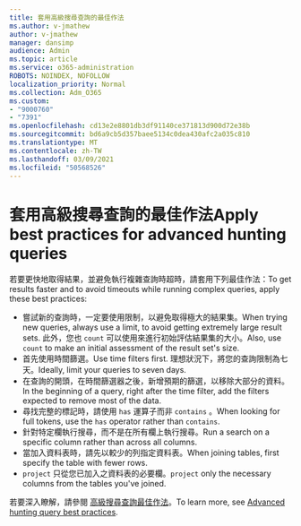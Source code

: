 ```yaml
---
title: 套用高級搜尋查詢的最佳作法
ms.author: v-jmathew
author: v-jmathew
manager: dansimp
audience: Admin
ms.topic: article
ms.service: o365-administration
ROBOTS: NOINDEX, NOFOLLOW
localization_priority: Normal
ms.collection: Adm_O365
ms.custom:
- "9000760"
- "7391"
ms.openlocfilehash: cd13e2e8801db3df91140ce371813d900d72e38b
ms.sourcegitcommit: bd6a9cb5d357baee5134c0dea430afc2a035c810
ms.translationtype: MT
ms.contentlocale: zh-TW
ms.lasthandoff: 03/09/2021
ms.locfileid: "50568526"
---
```

# <a name="apply-best-practices-for-advanced-hunting-queries"></a><span data-ttu-id="ef757-102">套用高級搜尋查詢的最佳作法</span><span class="sxs-lookup"><span data-stu-id="ef757-102">Apply best practices for advanced hunting queries</span></span>

<span data-ttu-id="ef757-103">若要更快地取得結果，並避免執行複雜查詢時超時，請套用下列最佳作法：</span><span class="sxs-lookup"><span data-stu-id="ef757-103">To get results faster and to avoid timeouts while running complex queries, apply these best practices:</span></span>

- <span data-ttu-id="ef757-104">嘗試新的查詢時，一定要使用限制，以避免取得極大的結果集。</span><span class="sxs-lookup"><span data-stu-id="ef757-104">When trying new queries, always use a limit, to avoid getting extremely large result sets.</span></span> <span data-ttu-id="ef757-105">此外，您也 `count` 可以使用來進行初始評估結果集的大小。</span><span class="sxs-lookup"><span data-stu-id="ef757-105">Also, use `count` to make an initial assessment of the result set's size.</span></span>
- <span data-ttu-id="ef757-106">首先使用時間篩選。</span><span class="sxs-lookup"><span data-stu-id="ef757-106">Use time filters first.</span></span> <span data-ttu-id="ef757-107">理想狀況下，將您的查詢限制為七天。</span><span class="sxs-lookup"><span data-stu-id="ef757-107">Ideally, limit your queries to seven days.</span></span>
- <span data-ttu-id="ef757-108">在查詢的開頭，在時間篩選器之後，新增預期的篩選，以移除大部分的資料。</span><span class="sxs-lookup"><span data-stu-id="ef757-108">In the beginning of a query, right after the time filter, add the filters expected to remove most of the data.</span></span>
- <span data-ttu-id="ef757-109">尋找完整的標記時，請使用 `has` 運算子而非 `contains` 。</span><span class="sxs-lookup"><span data-stu-id="ef757-109">When looking for full tokens, use the `has` operator rather than `contains`.</span></span>
- <span data-ttu-id="ef757-110">針對特定欄執行搜尋，而不是在所有欄上執行搜尋。</span><span class="sxs-lookup"><span data-stu-id="ef757-110">Run a search on a specific column rather than across all columns.</span></span>
- <span data-ttu-id="ef757-111">當加入資料表時，請先以較少的列指定資料表。</span><span class="sxs-lookup"><span data-stu-id="ef757-111">When joining tables, first specify the table with fewer rows.</span></span>
- <span data-ttu-id="ef757-112">`project` 只從您已加入之資料表的必要欄。</span><span class="sxs-lookup"><span data-stu-id="ef757-112">`project` only the necessary columns from the tables you've joined.</span></span>

<span data-ttu-id="ef757-113">若要深入瞭解，請參閱 [高級搜尋查詢最佳作法](https://go.microsoft.com/fwlink/?linkid=2144812)。</span><span class="sxs-lookup"><span data-stu-id="ef757-113">To learn more, see [Advanced hunting query best practices](https://go.microsoft.com/fwlink/?linkid=2144812).</span></span>
